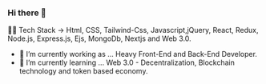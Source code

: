 ### Hi there 👋

🧑‍💻 Tech Stack -> Html, CSS, Tailwind-Css, Javascript,jQuery, React, Redux, Node.js, Express.js, Ejs, MongoDb, Nextjs and Web 3.0. 
- 🔭 I’m currently working as ... Heavy Front-End and Back-End Developer. 
- 🌱 I’m currently learning ... Web 3.0 - Decentralization, Blockchain technology and token based economy.

<!--
**Danishmalik1997/Danishmalik1997** is a ✨ _special_ ✨ repository because its `README.md` (this file) appears on your GitHub profile.

Here are some ideas to get you started:

- 🔭 I’m currently working on ...
- 🌱 I’m currently learning ... Web 3.0 - Decentralization, Blockchain technology and token based economy. 
- 👯 I’m looking to collaborate on ...
- 🤔 I’m looking for help with ...
- 💬 Ask me about ...
- 📫 How to reach me: ...
- 😄 Pronouns: ...
- ⚡ Fun fact: ...
-->
